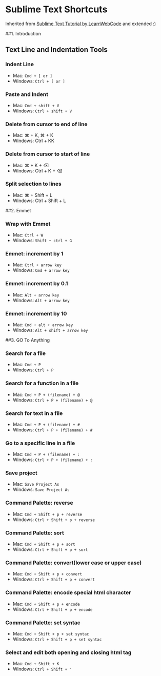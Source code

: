 # Sublime Text Shortcuts 
Inherited from [Sublime Text Tutorial by LearnWebCode](https://www.youtube.com/playlist?list=PLpcSpRrAaOaqQMDlCzE_Y6IUUzaSfYocK) and extended :)


##1. Introduction

## Text Line and Indentation Tools

### Indent Line
* Mac: ```Cmd + [ or ]```
* Windows: ```Ctrl + [ or ]```

### Paste and Indent
* Mac: ```Cmd + shift + V```
* Windows: ```Ctrl + shift + V```

### Delete from cursor to end of line
* Mac: ⌘ + K, ⌘ + K
* Windows: Ctrl + KK

### Delete from cursor to start of line
* Mac: ⌘ + K + ⌫	
* Windows: Ctrl + K + ⌫

### Split selection to lines
* Mac: ⌘ + Shift + L
* Windows: Ctrl + Shift + L

##2. Emmet

### Wrap with Emmet
* Mac: ```Ctrl + W```
* Windows: ```Shift + ctrl + G```

### Emmet: increment by 1
* Mac: ```Ctrl + arrow key```
* Windows: ```Cmd + arrow key```

### Emmet: increment by 0.1
* Mac: ```Alt + arrow key```
* Windows: ```Alt + arrow key```

### Emmet: increment by 10
* Mac: ```Cmd + alt + arrow key```
* Windows: ```Alt + shift + arrow key```

##3. GO To Anything

### Search for a file
* Mac: ```Cmd + P```
* Windows: ```Ctrl + P```

### Search for a function in a file
* Mac: ```Cmd + P + (filename) + @```
* Windows: ```Ctrl + P + (filename) + @```

### Search for text in a file
* Mac: ```Cmd + P + (filename) + #```
* Windows: ```Ctrl + P + (filename) + #```

### Go to a specific line in a file
* Mac: ```Cmd + P + (filename) + :```
* Windows: ```Ctrl + P + (filename) + :```

### Save project
* Mac: ```Save Project As```
* Windows: ```Save Project As```

### Command Palette: reverse
* Mac: ```Cmd + Shift + p + reverse```
* Windows: ```Ctrl + Shift + p + reverse```

### Command Palette: sort
* Mac: ```Cmd + Shift + p + sort```
* Windows: ```Ctrl + Shift + p + sort```

### Command Palette: convert(lower case or upper case)
* Mac: ```Cmd + Shift + p + convert```
* Windows: ```Ctrl + Shift + p + convert```

### Command Palette: encode special html character
* Mac: ```Cmd + Shift + p + encode```
* Windows: ```Ctrl + Shift + p + encode```

### Command Palette: set syntac
* Mac: ```Cmd + Shift + p + set syntac```
* Windows: ```Ctrl + Shift + p + set syntac```

### Select and edit both opening and closing html tag
* Mac: ```Cmd + Shift + K```
* Windows: ```Ctrl + Shift + '```

